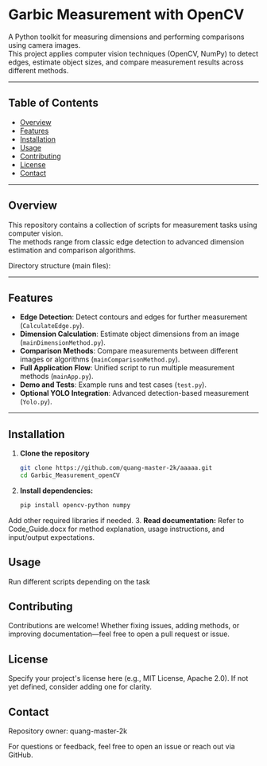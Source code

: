 # Garbic Measurement with OpenCV

A Python toolkit for measuring dimensions and performing comparisons using camera images.  
This project applies computer vision techniques (OpenCV, NumPy) to detect edges, estimate object sizes, and compare measurement results across different methods.

---

## Table of Contents

- [Overview](#overview)  
- [Features](#features)  
- [Installation](#installation)  
- [Usage](#usage)  
- [Contributing](#contributing)  
- [License](#license)  
- [Contact](#contact)

---

## Overview

This repository contains a collection of scripts for measurement tasks using computer vision.  
The methods range from classic edge detection to advanced dimension estimation and comparison algorithms.

Directory structure (main files):


---

## Features

- **Edge Detection**: Detect contours and edges for further measurement (`CalculateEdge.py`).  
- **Dimension Calculation**: Estimate object dimensions from an image (`mainDimensionMethod.py`).  
- **Comparison Methods**: Compare measurements between different images or algorithms (`mainComparisonMethod.py`).  
- **Full Application Flow**: Unified script to run multiple measurement methods (`mainApp.py`).  
- **Demo and Tests**: Example runs and test cases (`test.py`).  
- **Optional YOLO Integration**: Advanced detection-based measurement (`Yolo.py`).  

---

## Installation

1. **Clone the repository**
   ```bash
   git clone https://github.com/quang-master-2k/aaaaa.git
   cd Garbic_Measurement_openCV
2. **Install dependencies:**
   ```bash
   pip install opencv-python numpy
Add other required libraries if needed.
3. **Read documentation:**
Refer to Code_Guide.docx for method explanation, usage instructions, and input/output expectations.

## Usage
Run different scripts depending on the task

## Contributing

Contributions are welcome! Whether fixing issues, adding methods, or improving documentation—feel free to open a pull request or issue.

## License

Specify your project's license here (e.g., MIT License, Apache 2.0). If not yet defined, consider adding one for clarity.

## Contact

Repository owner: quang-master-2k

For questions or feedback, feel free to open an issue or reach out via GitHub.
